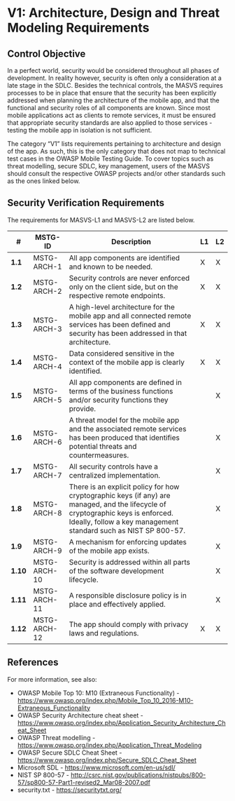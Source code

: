 # V1: Architecture, Design and Threat Modeling Requirements

## Control Objective

In a perfect world, security would be considered throughout all phases of development. In reality however, security is often only a consideration at a late stage in the SDLC. Besides the technical controls, the MASVS requires processes to be in place that ensure that the security has been explicitly addressed when planning the architecture of the mobile app, and that the functional and security roles of all components are known. Since most mobile applications act as clients to remote services, it must be ensured that appropriate security standards are also applied to those services - testing the mobile app in isolation is not sufficient.

The category “V1” lists requirements pertaining to architecture and design of the app. As such, this is the only category that does not map to technical test cases in the OWASP Mobile Testing Guide. To cover topics such as threat modelling, secure SDLC, key management, users of the MASVS should consult the respective OWASP projects and/or other standards such as the ones linked below.

<div style="page-break-after: always;">
</div>

## Security Verification Requirements

The requirements for MASVS-L1 and MASVS-L2 are listed below.

| # | MSTG-ID | Description | L1 | L2 |
| -- | -------- | ---------------------- | - | - |
| **1.1** | MSTG-ARCH-1 | All app components are identified and known to be needed. | X | X |
| **1.2** | MSTG-ARCH-2 | Security controls are never enforced only on the client side, but on the respective remote endpoints. | X | X |
| **1.3** | MSTG-ARCH-3 | A high-level architecture for the mobile app and all connected remote services has been defined and security has been addressed in that architecture. | X | X |
| **1.4** | MSTG-ARCH-4 | Data considered sensitive in the context of the mobile app is clearly identified. | X | X |
| **1.5** | MSTG-ARCH-5 | All app components are defined in terms of the business functions and/or security functions they provide. |  | X |
| **1.6** | MSTG-ARCH-6 | A threat model for the mobile app and the associated remote services has been produced that identifies potential threats and countermeasures. |  | X |
| **1.7** | MSTG-ARCH-7 | All security controls have a centralized implementation. |  | X |
| **1.8** | MSTG-ARCH-8 | There is an explicit policy for how cryptographic keys (if any) are managed, and the lifecycle of cryptographic keys is enforced. Ideally, follow a key management standard such as NIST SP 800-57. |  | X |
| **1.9** | MSTG-ARCH-9 | A mechanism for enforcing updates of the mobile app exists. |  | X |
| **1.10** | MSTG-ARCH-10 | Security is addressed within all parts of the software development lifecycle. |  | X |
| **1.11** | MSTG-ARCH-11 | A responsible disclosure policy is in place and effectively applied. |  | X |
| **1.12** | MSTG-ARCH-12 | The app should comply with privacy laws and regulations. | X | X |

## References

For more information, see also:

- OWASP Mobile Top 10: M10 (Extraneous Functionality) - <https://www.owasp.org/index.php/Mobile_Top_10_2016-M10-Extraneous_Functionality>
- OWASP Security Architecture cheat sheet - <https://www.owasp.org/index.php/Application_Security_Architecture_Cheat_Sheet>
- OWASP Threat modelling - <https://www.owasp.org/index.php/Application_Threat_Modeling>
- OWASP Secure SDLC Cheat Sheet - <https://www.owasp.org/index.php/Secure_SDLC_Cheat_Sheet>
- Microsoft SDL - <https://www.microsoft.com/en-us/sdl/>
- NIST SP 800-57 - <http://csrc.nist.gov/publications/nistpubs/800-57/sp800-57-Part1-revised2_Mar08-2007.pdf>
- security.txt - <https://securitytxt.org/>
